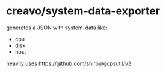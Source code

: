# creavo/system-data-exporter

generates a JSON with system-data like:

* cpu
* disk
* host

heavily uses https://github.com/shirou/gopsutil/v3
